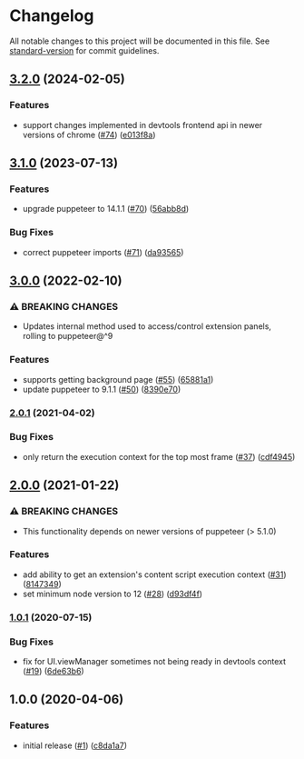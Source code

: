 # Changelog

All notable changes to this project will be documented in this file. See [standard-version](https://github.com/conventional-changelog/standard-version) for commit guidelines.

## [3.2.0](https://github.com/dequelabs/puppeteer-devtools/compare/v3.1.0...v3.2.0) (2024-02-05)


### Features

* support changes implemented in devtools frontend api in newer versions of chrome ([#74](https://github.com/dequelabs/puppeteer-devtools/issues/74)) ([e013f8a](https://github.com/dequelabs/puppeteer-devtools/commit/e013f8aa39c0e80a183aeed350155eadf0891ecc))

## [3.1.0](https://github.com/dequelabs/puppeteer-devtools/compare/v3.0.0...v3.1.0) (2023-07-13)

### Features

- upgrade puppeteer to 14.1.1 ([#70](https://github.com/dequelabs/puppeteer-devtools/issues/70)) ([56abb8d](https://github.com/dequelabs/puppeteer-devtools/commit/56abb8d8769a37f4eca346bac15d66c34bb28ffd))

### Bug Fixes

- correct puppeteer imports ([#71](https://github.com/dequelabs/puppeteer-devtools/issues/71)) ([da93565](https://github.com/dequelabs/puppeteer-devtools/commit/da935658143d6c90dabc901ad493205346d322f3))

## [3.0.0](https://github.com/dequelabs/puppeteer-devtools/compare/v2.0.1...v3.0.0) (2022-02-10)

### ⚠ BREAKING CHANGES

- Updates internal method used to access/control extension panels, rolling to puppeteer@^9

### Features

- supports getting background page ([#55](https://github.com/dequelabs/puppeteer-devtools/issues/55)) ([65881a1](https://github.com/dequelabs/puppeteer-devtools/commit/65881a1e5f891e5fe4163b574da40aa73e1fa161))
- update puppeteer to 9.1.1 ([#50](https://github.com/dequelabs/puppeteer-devtools/issues/50)) ([8390e70](https://github.com/dequelabs/puppeteer-devtools/commit/8390e70d8384cc0e3c306dae4bf0debcca85e7e9))

### [2.0.1](https://github.com/dequelabs/puppeteer-devtools/compare/v2.0.0...v2.0.1) (2021-04-02)

### Bug Fixes

- only return the execution context for the top most frame ([#37](https://github.com/dequelabs/puppeteer-devtools/issues/37)) ([cdf4945](https://github.com/dequelabs/puppeteer-devtools/commit/cdf4945d7ddead16d92249132ce859052a8c291d))

## [2.0.0](https://github.com/dequelabs/puppeteer-devtools/compare/v1.0.1...v2.0.0) (2021-01-22)

### ⚠ BREAKING CHANGES

- This functionality depends on newer versions of puppeteer (> 5.1.0)

### Features

- add ability to get an extension's content script execution context ([#31](https://github.com/dequelabs/puppeteer-devtools/issues/31)) ([8147349](https://github.com/dequelabs/puppeteer-devtools/commit/81473491ffb2f79b44720ea427cf08ff483b94b5))
- set minimum node version to 12 ([#28](https://github.com/dequelabs/puppeteer-devtools/issues/28)) ([d93df4f](https://github.com/dequelabs/puppeteer-devtools/commit/d93df4f83912773a1e95b46b9dc0bf98ddd534cf))

### [1.0.1](https://github.com/dequelabs/puppeteer-devtools/compare/v1.0.0...v1.0.1) (2020-07-15)

### Bug Fixes

- fix for UI.viewManager sometimes not being ready in devtools context ([#19](https://github.com/dequelabs/puppeteer-devtools/issues/19)) ([6de63b6](https://github.com/dequelabs/puppeteer-devtools/commit/6de63b66038614d0fe40ad06fa3f0456fd3fdc41))

## 1.0.0 (2020-04-06)

### Features

- initial release ([#1](https://github.com/dequelabs/puppeteer-devtools/issues/1)) ([c8da1a7](https://github.com/dequelabs/puppeteer-devtools/commit/c8da1a7d0e4c2c751d36f247cbf077b36a22dadd))
